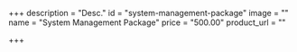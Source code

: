 +++
description = "Desc."
id = "system-management-package"
image = ""
name = "System Management Package"
price = "500.00"
product_url = ""

+++
